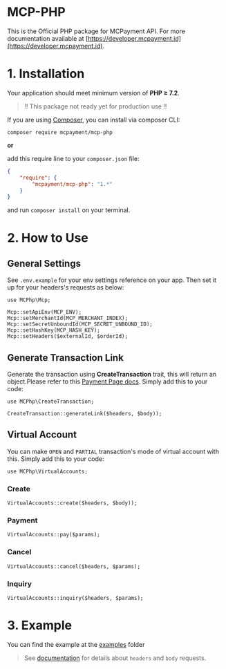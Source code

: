 MCP-PHP
===============

This is the Official PHP package for MCPayment API.
For more documentation available at [https://developer.mcpayment.id](https://developer.mcpayment.id).  
  

# 1. Installation
Your application should meet minimum version of **PHP ≥ 7.2**.
> :bangbang: This package not ready yet for production use :bangbang:

If you are using [Composer](https://getcomposer.org), you can install via composer CLI:

```
composer require mcpayment/mcp-php
```

**or**

add this require line to your `composer.json` file:

```json
{
    "require": {
        "mcpayment/mcp-php": "1.*"
    }
}
```

and run `composer install` on your terminal.
  


# 2. How to Use

## General Settings

See `.env.example` for your env settings reference on your app. Then set it up for your headers's requests as below:
```
use MCPhp\Mcp;

Mcp::setApiEnv(MCP_ENV);
Mcp::setMerchantId(MCP_MERCHANT_INDEX);
Mcp::setSecretUnboundId(MCP_SECRET_UNBOUND_ID);
Mcp::setHashKey(MCP_HASH_KEY);
Mcp::setHeaders($externalId, $orderId);
```
  

## Generate Transaction Link
Generate the transaction using **CreateTransaction** trait, this will return an object.Please refer to this [Payment Page docs](https://developer.mcpayment.id/#e129bd57-6120-4a24-852f-ab2fb5bbfeef).
Simply add this to your code:
```
use MCPhp\CreateTransaction;

CreateTransaction::generateLink($headers, $body));
```
  

## Virtual Account
You can make `OPEN` and `PARTIAL` transaction's mode of virtual account with this. Simply add this to your code:
```
use MCPhp\VirtualAccounts;
```
  

### Create
```
VirtualAccounts::create($headers, $body));
```
### Payment
```
VirtualAccounts::pay($params);
```
### Cancel
```
VirtualAccounts::cancel($headers, $params);
```
### Inquiry
```
VirtualAccounts::inquiry($headers, $params);
```
  


# 3. Example
You can find the example at the [examples](https://github.com/mcpayment/mcp-php/tree/main/examples) folder
> See [documentation](https://developer.mcpayment.id) for details about `headers` and `body` requests.

<!-- the readme hasn't done -->
